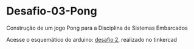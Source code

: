 # Desafio-03-Pong
Construção de um jogo Pong para a Disciplina de Sistemas Embarcados


Acesse o esquemático do arduino: [desafio 2](https://www.tinkercad.com/things/4twfonFw2j7), realizado no tinkercad
